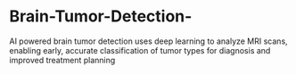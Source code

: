 # Brain-Tumor-Detection-
AI powered brain tumor detection uses deep learning to analyze MRI scans, enabling early, accurate classification of tumor types for diagnosis and improved treatment planning
